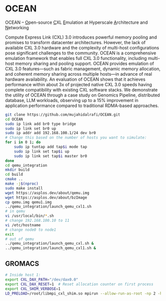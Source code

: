 # OCEAN
OCEAN – <ins>O</ins>pen-source <ins>C</ins>XL <ins>E</ins>mulation at Hyperscale <ins>A</ins>rchitecture and <ins>N</ins>etworking

Compute Express Link (CXL) 3.0 introduces powerful memory pooling and promises to transform datacenter architectures. However, the lack of available CXL 3.0 hardware and the complexity of multi-host configurations pose significant challenges to the community. OCEAN is a comprehensive emulation framework that enables full CXL 3.0 functionality, including multi-host memory sharing and pooling support. OCEAN provides emulation of CXL 3.0 features—such as fabric management, dynamic memory allocation, and coherent memory sharing across multiple hosts—in advance of real hardware availability. An evaluation of OCEAN shows that it achieves performance within about 3x of projected native CXL 3.0 speeds having complete compatibility with existing CXL software stacks. We demonstrate the utility of OCEAN through a case study on Genomics Pipeline, distributed database, LLM workloads, observing up to a 15% improvement in application performance compared to traditional RDMA-based approaches.


```bash
git clone https://github.com/mujahidalrafi/OCEAN.git
cd OCEAN
sudo ip link add br0 type bridge
sudo ip link set br0 up
sudo ip addr add 192.168.100.1/24 dev br0
# Change this based on the number of hosts you want to simulate:
for i in 0 1; do
    sudo ip tuntap add tap$i mode tap
    sudo ip link set tap$i up
    sudo ip link set tap$i master br0
done
cd qemu_integration
mkdir build
cd build
cmake ..
make -j$(nproc)
sudo make install
wget https://asplos.dev/about/qemu.img
wget https://asplos.dev/about/bzImage
cp qemu.img qemu1.img
../qemu_integration/launch_qemu_cxl1.sh
# in qemu
vi /usr/local/bin/*.sh
# change 192.168.100.10 to 11
vi /etc/hostname
# change node0 to node1
exit
# out of qemu
../qemu_integration/launch_qemu_cxl.sh &
../qemu_integration/launch_qemu_cxl1.sh &
```

## GROMACS
 
```bash
# Inside host 1:
export CXL_DAX_PATH="/dev/dax0.0"
export CXL_DAX_RESET=1  # Reset allocation counter on first process
export CXL_SHIM_VERBOSE=1
LD_PRELOAD=/root/libmpi_cxl_shim.so mpirun --allow-run-as-root -np 2 -hostfile hostfile -x CXL_DAX_PATH -x CXL_DAX_RESET -x CXL_SHIM_VERBOSE -x LD_PRELOAD ./gmx_mpi mdrun -s benchMEM.tpr -nsteps 10000 -resethway -ntomp 1
```
